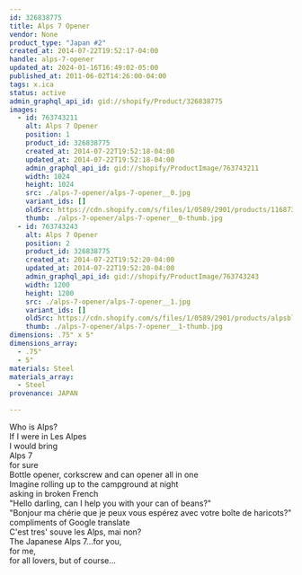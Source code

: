 ```yaml
---
id: 326838775
title: Alps 7 Opener
vendor: None
product_type: "Japan #2"
created_at: 2014-07-22T19:52:17-04:00
handle: alps-7-opener
updated_at: 2024-01-16T16:49:02-05:00
published_at: 2011-06-02T14:26:00-04:00
tags: x.ica
status: active
admin_graphql_api_id: gid://shopify/Product/326838775
images:
  - id: 763743211
    alt: Alps 7 Opener
    position: 1
    product_id: 326838775
    created_at: 2014-07-22T19:52:18-04:00
    updated_at: 2014-07-22T19:52:18-04:00
    admin_graphql_api_id: gid://shopify/ProductImage/763743211
    width: 1024
    height: 1024
    src: ./alps-7-opener/alps-7-opener__0.jpg
    variant_ids: []
    oldSrc: https://cdn.shopify.com/s/files/1/0589/2901/products/1168732818_alps-7-opener.jpeg?v=1406073138
    thumb: ./alps-7-opener/alps-7-opener__0-thumb.jpg
  - id: 763743243
    alt: Alps 7 Opener
    position: 2
    product_id: 326838775
    created_at: 2014-07-22T19:52:20-04:00
    updated_at: 2014-07-22T19:52:20-04:00
    admin_graphql_api_id: gid://shopify/ProductImage/763743243
    width: 1200
    height: 1200
    src: ./alps-7-opener/alps-7-opener__1.jpg
    variant_ids: []
    oldSrc: https://cdn.shopify.com/s/files/1/0589/2901/products/alpsblue.jpeg?v=1406073140
    thumb: ./alps-7-opener/alps-7-opener__1-thumb.jpg
dimensions: .75" x 5"
dimensions_array:
  - .75"
  - 5"
materials: Steel
materials_array:
  - Steel
provenance: JAPAN

---
```


Who is Alps?  
If I were in Les Alpes  
I would bring  
Alps 7  
for sure  
Bottle opener, corkscrew and can opener all in one  
Imagine rolling up to the campground at night  
asking in broken French  
"Hello darling, can I help you with your can of beans?"  
"Bonjour ma chérie que je peux vous espérez avec votre boîte de haricots?"  
compliments of Google translate  
C'est tres' souve les Alps, mai non?  
The Japanese Alps 7...for you,  
for me,  
for all lovers, but of course...